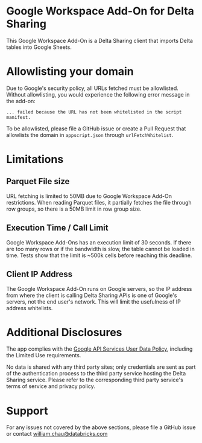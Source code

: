 # Google Workspace Add-On for Delta Sharing

This Google Workspace Add-On is a Delta Sharing client that imports Delta tables into Google Sheets.

# Allowlisting your domain

Due to Google's security policy, all URLs fetched must be allowlisted.
Without allowlisting, you would experience the following error message in the add-on:

```
... failed because the URL has not been whitelisted in the script manifest.
```

To be allowlisted, please file a GitHub issue or create a Pull Request that allowlists the domain
in `appscript.json` through `urlFetchWhitelist`.

# Limitations

## Parquet File size

URL fetching is limited to 50MB due to Google Workspace Add-On restrictions.
When reading Parquet files, it partially fetches the file through row groups,
so there is a 50MB limit in row group size.

## Execution Time / Call Limit

Google Workspace Add-Ons has an execution limit of 30 seconds.
If there are too many rows or if the bandwidth is slow, the table cannot be loaded in time.
Tests show that the limit is ~500k cells before reaching this deadline.

## Client IP Address

The Google Workspace Add-On runs on Google servers, so the IP address from where the
client is calling Delta Sharing APIs is one of Google's servers, not the end user's network.
This will limit the usefulness of IP address whitelists.

# Additional Disclosures
The app complies with the [Google API Services User Data Policy](https://developers.google.com/terms/api-services-user-data-policy), including the Limited Use requirements.

No data is shared with any third party sites; only credentials are sent as part of the authentication process to the third party service hosting the Delta Sharing service. Please refer to the corresponding third party service's terms of service and privacy policy.

# Support
For any issues not covered by the above sections, please file a GitHub issue or contact william.chau@databricks.com
